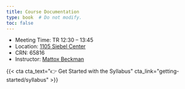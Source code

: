 ```yaml
---
title: Course Documentation
type: book  # Do not modify.
toc: false
---
```


 - Meeting Time: TR 12:30 &ndash; 13:45
 - Location: [1105 Siebel Center]()
 - CRN: 65816
 - Instructor: [Mattox Beckman](https://mattox.web.illinois.edu)

{{< cta cta_text="👉 Get Started with the Syllabus" cta_link="getting-started/syllabus" >}}

